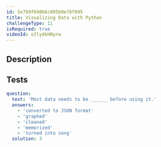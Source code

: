 ```yaml
---
id: 5e7b9f690b6c005b0e76f095
title: Visualizing Data with Python
challengeType: 11
isRequired: true
videoId: e3lydkH0prw
---
```


## Description
<section id='description'>

</section>

## Tests
<section id='tests'>

```yml
question:
  text: 'Most data needs to be ______ before using it.'
  answers:
    - 'converted to JSON format'
    - 'graphed'
    - 'cleaned'
    - 'memorized'
    - 'turned into song'
  solution: 3
```

</section>
